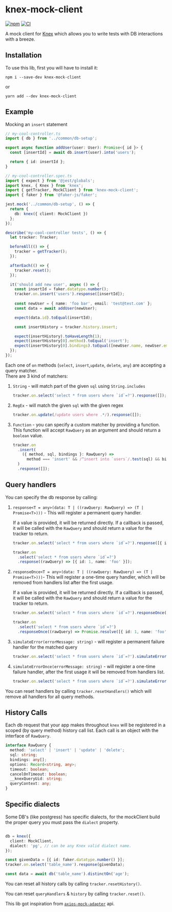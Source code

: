 # knex-mock-client

[![npm](https://img.shields.io/npm/v/knex-mock-client.svg)](https://www.npmjs.com/package/knex-mock-client)
[![CI](https://github.com/felixmosh/knex-mock-client/actions/workflows/main.yml/badge.svg)](https://github.com/felixmosh/knex-mock-client/actions/workflows/main.yml)

A mock client for [Knex](https://github.com/knex/knex) which allows you to write tests with DB
interactions with a breeze.

## Installation

To use this lib, first you will have to install it:

```
npm i --save-dev knex-mock-client
```

or

```
yarn add --dev knex-mock-client
```

## Example

Mocking an `insert` statement

```ts
// my-cool-controller.ts
import { db } from '../common/db-setup';

export async function addUser(user: User): Promise<{ id }> {
  const [insertId] = await db.insert(user).into('users');

  return { id: insertId };
}
```

```ts
// my-cool-controller.spec.ts
import { expect } from '@jest/globals';
import knex, { Knex } from 'knex';
import { getTracker, MockClient } from 'knex-mock-client';
import { faker } from '@faker-js/faker';

jest.mock('../common/db-setup', () => {
  return {
    db: knex({ client: MockClient })
  };
});

describe('my-cool-controller tests', () => {
  let tracker: Tracker;

  beforeAll(() => {
    tracker = getTracker();
  });

  afterEach(() => {
    tracker.reset();
  });

  it('should add new user', async () => {
    const insertId = faker.datatype.number();
    tracker.on.insert('users').response([insertId]);
    
    const newUser = { name: 'foo bar', email: 'test@test.com' };
    const data = await addUser(newUser);

    expect(data.id).toEqual(insertId);

    const insertHistory = tracker.history.insert;

    expect(insertHistory).toHaveLength(1);
    expect(insertHistory[0].method).toEqual('insert');
    expect(insertHistory[0].bindings).toEqual([newUser.name, newUser.email]);
  });
});
```

Each one of `on` methods (`select`, `insert`,`update`, `delete`, `any`) are accepting a query matcher.
<br>There are 3 kind of matchers:

1. `String` - will match part of the given `sql` using `String.includes`

   ```ts
   tracker.on.select('select * from users where `id`=?').response([]);
   ```

2. `RegEx` - will match the given `sql` with the given regex
   ```ts
   tracker.on.update(/update users where .*/).response([]);
   ```
3. `Function` - you can specify a custom matcher by providing a function.
   <br/>This function will accept `RawQuery` as an argument and should return a `boolean` value.
   ```ts
   tracker.on
     .insert(
       ({ method, sql, bindings }: RawQuery) =>
         method === 'insert' && /^insert into `users`/.test(sql) && bindings.includes('secret-token')
     )
     .response([]);
   ```

## Query handlers

You can specify the db response by calling:

1. `response<T = any>(data: T | ((rawQuery: RawQuery) => (T | Promise<T>)))` - This will register a permanent query handler.

   If a value is provided, it will be returned directly. 
   If a callback is passed, it will be called with the `RawQuery` and should return a value for the tracker to return.

   ```ts
   tracker.on.select('select * from users where `id`=?').response([{ id: 1, name: 'foo' }]);
   ```
   ```ts
   tracker.on
     .select('select * from users where `id`=?')
     .response((rawQuery) => [{ id: 1, name: 'foo' }]);
   ```

2. `responseOnce<T = any>(data: T | ((rawQuery: RawQuery) => (T | Promise<T>)))`- This will register a one-time query handler, which will be removed from handlers list after the first usage.

   If a value is provided, it will be returned directly. If a callback is passed, it will be called with the `RawQuery` and should return a value for the tracker to return.

   ```ts
   tracker.on.select('select * from users where `id`=?').responseOnce([{ id: 1, name: 'foo' }]);
   ```
   ```ts
   tracker.on
     .select('select * from users where `id`=?')
     .responseOnce((rawQuery) => Promise.resolve([{ id: 1, name: 'foo' }]));
   ```

3. `simulateError(errorMessage: string)` - will register a permanent failure handler for the matched
   query
   ```ts
   tracker.on.select('select * from users where `id`=?').simulateError('Connection lost');
   ```

4. `simulateErrorOnce(errorMessage: string)` - will register a one-time failure handler, after the
   first usage it will be removed from handlers list.
   ```ts
   tracker.on.select('select * from users where `id`=?').simulateErrorOnce('Connection lost');
   ```

You can reset handlers by calling `tracker.resetHandlers()` which will remove all handlers for all
query methods.

## History Calls

Each db request that your app makes throughout `knex` will be registered in a scoped (by query
method) history call list. Each call is an object with the interface of `RawQuery`.

```ts
interface RawQuery {
  method: 'select' | 'insert' | 'update' | 'delete';
  sql: string;
  bindings: any[];
  options: Record<string, any>;
  timeout: boolean;
  cancelOnTimeout: boolean;
  __knexQueryUid: string;
  queryContext: any;
}
```

## Specific dialects

Some DB's (like postgress) has specific dialects, for the mockClient build the proper query you must pass the `dialect` property.

```ts

db = knex({
  client: MockClient,
  dialect: 'pg', // can be any Knex valid dialect name.
});

const givenData = [{ id: faker.datatype.number() }];
tracker.on.select('table_name').response(givenData);

const data = await db('table_name').distinctOn('age');
```

You can reset all history calls by calling `tracker.resetHistory()`.

You can reset `queryHandlers` & `history` by calling `tracker.reset()`.


This lib got inspiration from [`axios-mock-adapter`](https://github.com/ctimmerm/axios-mock-adapter)
api️.
